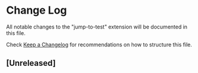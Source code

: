 # Change Log
All notable changes to the "jump-to-test" extension will be documented in this file.

Check [Keep a Changelog](http://keepachangelog.com/) for recommendations on how to structure this file.

## [Unreleased]
